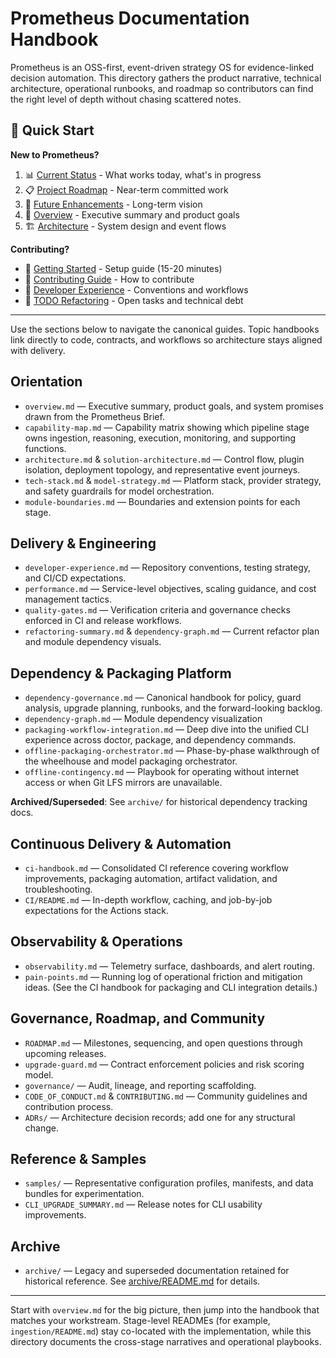 # Prometheus Documentation Handbook

Prometheus is an OSS-first, event-driven strategy OS for evidence-linked
decision automation. This directory gathers the product narrative, technical
architecture, operational runbooks, and roadmap so contributors can find the
right level of depth without chasing scattered notes.

## 🚀 Quick Start

**New to Prometheus?**
1. 📊 [Current Status](../CURRENT_STATUS.md) - What works today, what's in progress
2. 📋 [Project Roadmap](ROADMAP.md) - Near-term committed work
3. 🎯 [Future Enhancements](../FUTURE_ENHANCEMENTS.md) - Long-term vision
4. 📖 [Overview](overview.md) - Executive summary and product goals
5. 🏗️ [Architecture](architecture.md) - System design and event flows

**Contributing?**
- 🚀 [Getting Started](getting-started.md) - Setup guide (15-20 minutes)
- 📝 [Contributing Guide](CONTRIBUTING.md) - How to contribute
- 🔧 [Developer Experience](developer-experience.md) - Conventions and workflows
- 🐛 [TODO Refactoring](../TODO-refactoring.md) - Open tasks and technical debt

---

Use the sections below to navigate the canonical guides. Topic handbooks link
directly to code, contracts, and workflows so architecture stays aligned with
delivery.

## Orientation

- `overview.md` — Executive summary, product goals, and system promises drawn
  from the Prometheus Brief.
- `capability-map.md` — Capability matrix showing which pipeline stage owns
  ingestion, reasoning, execution, monitoring, and supporting functions.
- `architecture.md` & `solution-architecture.md` — Control flow, plugin
  isolation, deployment topology, and representative event journeys.
- `tech-stack.md` & `model-strategy.md` — Platform stack, provider strategy,
  and safety guardrails for model orchestration.
- `module-boundaries.md` — Boundaries and extension points for each stage.

## Delivery & Engineering

- `developer-experience.md` — Repository conventions, testing strategy, and
  CI/CD expectations.
- `performance.md` — Service-level objectives, scaling guidance, and cost
  management tactics.
- `quality-gates.md` — Verification criteria and governance checks enforced in
  CI and release workflows.
- `refactoring-summary.md` & `dependency-graph.md` — Current refactor plan and
  module dependency visuals.

## Dependency & Packaging Platform

- `dependency-governance.md` — Canonical handbook for policy, guard analysis,
  upgrade planning, runbooks, and the forward-looking backlog.
- `dependency-graph.md` — Module dependency visualization
- `packaging-workflow-integration.md` — Deep dive into the unified CLI
  experience across doctor, package, and dependency commands.
- `offline-packaging-orchestrator.md` — Phase-by-phase walkthrough of the
  wheelhouse and model packaging orchestrator.
- `offline-contingency.md` — Playbook for operating without internet access or
  when Git LFS mirrors are unavailable.

**Archived/Superseded**: See `archive/` for historical dependency tracking docs.

## Continuous Delivery & Automation

- `ci-handbook.md` — Consolidated CI reference covering workflow improvements,
  packaging automation, artifact validation, and troubleshooting.
- `CI/README.md` — In-depth workflow, caching, and job-by-job expectations for
  the Actions stack.

## Observability & Operations

- `observability.md` — Telemetry surface, dashboards, and alert routing.
- `pain-points.md` — Running log of operational friction and mitigation ideas.
  (See the CI handbook for packaging and CLI integration details.)

## Governance, Roadmap, and Community

- `ROADMAP.md` — Milestones, sequencing, and open questions through upcoming
  releases.
- `upgrade-guard.md` — Contract enforcement policies and risk scoring model.
- `governance/` — Audit, lineage, and reporting scaffolding.
- `CODE_OF_CONDUCT.md` & `CONTRIBUTING.md` — Community guidelines and
  contribution process.
- `ADRs/` — Architecture decision records; add one for any structural change.

## Reference & Samples

- `samples/` — Representative configuration profiles, manifests, and data
  bundles for experimentation.
- `CLI_UPGRADE_SUMMARY.md` — Release notes for CLI usability improvements.

## Archive

- `archive/` — Legacy and superseded documentation retained for historical
  reference. See [archive/README.md](archive/README.md) for details.

---

Start with `overview.md` for the big picture, then jump into the handbook that
matches your workstream. Stage-level READMEs (for example,
`ingestion/README.md`) stay co-located with the implementation, while this
directory documents the cross-stage narratives and operational playbooks.
